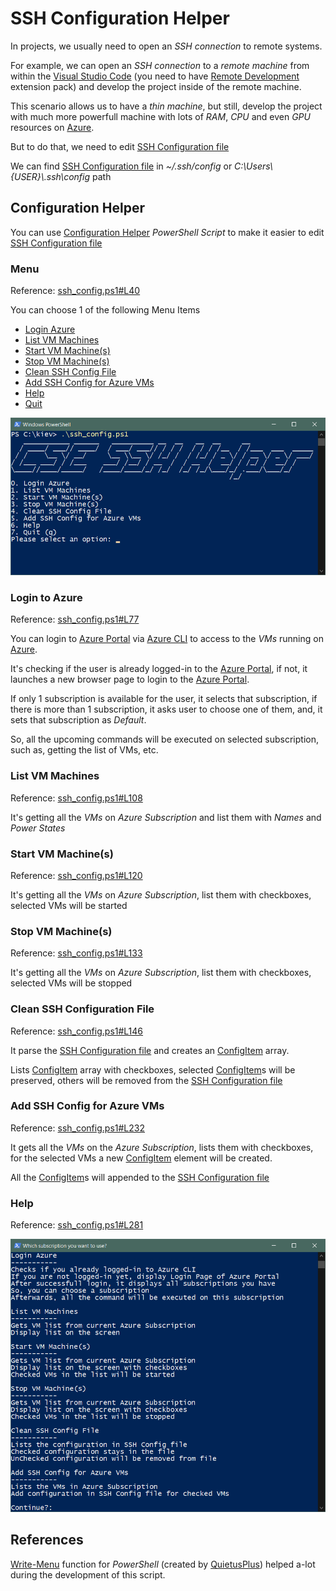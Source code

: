 # SSH Configuration Helper

In projects, we usually need to open an _SSH connection_ to remote systems.

For example, we can open an _SSH connection_ to a _remote machine_ from within the [Visual Studio Code](https://code.visualstudio.com) (you need to have [Remote Development](https://marketplace.visualstudio.com/items?itemName=ms-vscode-remote.vscode-remote-extensionpack) extension pack) and develop the project inside of the remote machine.

This scenario allows us to have a _thin machine_, but still, develop the project with much more powerfull machine with lots of _RAM_, _CPU_ and even _GPU_ resources on [Azure](https://azure.microsoft.com).

But to do that, we need to edit [SSH Configuration file](https://www.ssh.com/ssh/config/)

We can find [SSH Configuration file](https://www.ssh.com/ssh/config/) in _~/.ssh/config_ or _C:\Users\\{USER}\\.ssh\config_ path

## Configuration Helper

You can use [Configuration Helper](./ssh_config.ps1) _PowerShell Script_ to make it easier to edit [SSH Configuration file](https://www.ssh.com/ssh/config/)

### Menu

Reference: [ssh_config.ps1#L40](./ssh_config.ps1#L40)

You can choose 1 of the following Menu Items

* [Login Azure](#login-to-azure)
* [List VM Machines](#list-vm-machines)
* [Start VM Machine(s)](#start-vm-machines)
* [Stop VM Machine(s)](#stop-vm-machines)
* [Clean SSH Config File](#clean-ssh-configuration-file)
* [Add SSH Config for Azure VMs](#add-ssh-config-for-azure-vms)
* [Help](#help)
* [Quit](./ssh_config.ps1#L71)

![SSH Configuration Helper Menu](./screen-shot-0.png "SSH Configuration Helper Menu")

### Login to Azure

Reference: [ssh_config.ps1#L77](./ssh_config.ps1#L77)

You can login to [Azure Portal](https://portal.azure.com) via [Azure CLI](https://docs.microsoft.com/en-us/cli/azure/get-started-with-azure-cli) to access to the _VMs_ running on [Azure](https://portal.azure.com).

It's checking if the user is already logged-in to the [Azure Portal](https://portal.azure.com), if not, it launches a new browser page to login to the [Azure Portal](https://portal.azure.com).

If only 1 subscription is available for the user, it selects that subscription, if there is more than 1 subscription, it asks user to choose one of them, and, it sets that subscription as _Default_.

So, all the upcoming commands will be executed on selected subscription, such as, getting the list of VMs, etc.

### List VM Machines

Reference: [ssh_config.ps1#L108](./ssh_config.ps1#L108)

It's getting all the _VMs_ on _Azure Subscription_ and list them with _Names_ and _Power States_

### Start VM Machine(s)

Reference: [ssh_config.ps1#L120](./ssh_config.ps1#L120)

It's getting all the _VMs_ on _Azure Subscription_, list them with checkboxes, selected VMs will be started

### Stop VM Machine(s)

Reference: [ssh_config.ps1#L133](./ssh_config.ps1#L133)

It's getting all the _VMs_ on _Azure Subscription_, list them with checkboxes, selected VMs will be stopped

### Clean SSH Configuration File

Reference: [ssh_config.ps1#L146](./ssh_config.ps1#L146)

It parse the [SSH Configuration file](https://www.ssh.com/ssh/config/) and creates an [ConfigItem](ssh_config.ps1#L3) array.

Lists [ConfigItem](ssh_config.ps1#L3) array with checkboxes, selected [ConfigItem](ssh_config.ps1#L3)s will be preserved, others will be removed from the [SSH Configuration file](https://www.ssh.com/ssh/config/)

### Add SSH Config for Azure VMs

Reference: [ssh_config.ps1#L232](./ssh_config.ps1#L232)

It gets all the _VMs_ on the _Azure Subscription_, lists them with checkboxes, for the selected VMs a new [ConfigItem](ssh_config.ps1#L3) element will be created.

All the [ConfigItem](ssh_config.ps1#L3)s will appended to the [SSH Configuration file](https://www.ssh.com/ssh/config/)

### Help

Reference: [ssh_config.ps1#L281](./ssh_config.ps1#L281)

![SSH Configuration Helper](./screen-shot-1.png "SSH Configuration Helper")

## References

[Write-Menu](https://github.com/QuietusPlus/Write-Menu) function for _PowerShell_ (created by [QuietusPlus](https://github.com/QuietusPlus)) helped a-lot during the development of this script.